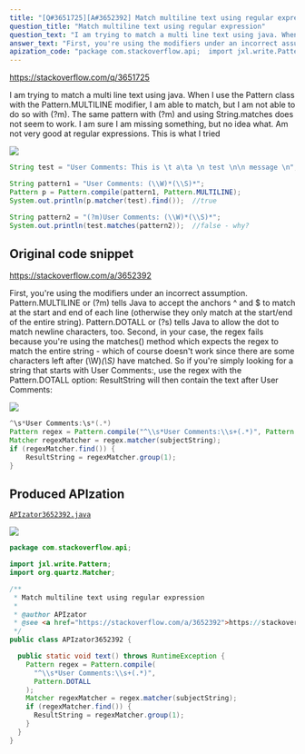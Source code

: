 ```yaml
---
title: "[Q#3651725][A#3652392] Match multiline text using regular expression"
question_title: "Match multiline text using regular expression"
question_text: "I am trying to match a multi line text using java. When I use the Pattern class with the Pattern.MULTILINE modifier, I am able to match, but I am not able to do so with (?m). The same pattern with (?m) and using String.matches does not seem to work. I am sure I am missing something, but no idea what. Am not very good at regular expressions. This is what I tried"
answer_text: "First, you're using the modifiers under an incorrect assumption. Pattern.MULTILINE or (?m) tells Java to accept the anchors ^ and $ to match at the start and end of each line (otherwise they only match at the start/end of the entire string). Pattern.DOTALL or (?s) tells Java to allow the dot to match newline characters, too. Second, in your case, the regex fails because you're using the matches() method which expects the regex to match the entire string - which of course doesn't work since there are some characters left after (\\\\W)*(\\\\S)* have matched. So if you're simply looking for a string that starts with User Comments:, use the regex with the Pattern.DOTALL option: ResultString will then contain the text after User Comments:"
apization_code: "package com.stackoverflow.api;  import jxl.write.Pattern; import org.quartz.Matcher;  /**  * Match multiline text using regular expression  *  * @author APIzator  * @see <a href=\"https://stackoverflow.com/a/3652392\">https://stackoverflow.com/a/3652392</a>  */ public class APIzator3652392 {    public static void text() throws RuntimeException {     Pattern regex = Pattern.compile(       \"^\\\\s*User Comments:\\\\s+(.*)\",       Pattern.DOTALL     );     Matcher regexMatcher = regex.matcher(subjectString);     if (regexMatcher.find()) {       ResultString = regexMatcher.group(1);     }   } }"
---
```


https://stackoverflow.com/q/3651725

I am trying to match a multi line text using java. When I use the Pattern class with the Pattern.MULTILINE modifier, I am able to match, but I am not able to do so with (?m).
The same pattern with (?m) and using String.matches does not seem to work.
I am sure I am missing something, but no idea what. Am not very good at regular expressions.
This is what I tried


<div class="code-logo"><img src="/stackoverflow.png" /></div>

```java
String test = "User Comments: This is \t a\ta \n test \n\n message \n";

String pattern1 = "User Comments: (\\W)*(\\S)*";
Pattern p = Pattern.compile(pattern1, Pattern.MULTILINE);
System.out.println(p.matcher(test).find());  //true

String pattern2 = "(?m)User Comments: (\\W)*(\\S)*";
System.out.println(test.matches(pattern2));  //false - why?
```


## Original code snippet

https://stackoverflow.com/a/3652392

First, you&#x27;re using the modifiers under an incorrect assumption.
Pattern.MULTILINE or (?m) tells Java to accept the anchors ^ and $ to match at the start and end of each line (otherwise they only match at the start/end of the entire string).
Pattern.DOTALL or (?s) tells Java to allow the dot to match newline characters, too.
Second, in your case, the regex fails because you&#x27;re using the matches() method which expects the regex to match the entire string - which of course doesn&#x27;t work since there are some characters left after (\\W)*(\\S)* have matched.
So if you&#x27;re simply looking for a string that starts with User Comments:, use the regex
with the Pattern.DOTALL option:
ResultString will then contain the text after User Comments:

<div class="code-logo"><img src="/stackoverflow.png" /></div>

```java
^\s*User Comments:\s*(.*)
Pattern regex = Pattern.compile("^\\s*User Comments:\\s+(.*)", Pattern.DOTALL);
Matcher regexMatcher = regex.matcher(subjectString);
if (regexMatcher.find()) {
    ResultString = regexMatcher.group(1);
}
```

## Produced APIzation

[`APIzator3652392.java`](https://github.com/pasqualesalza/apization-temp-data/raw/master/search/APIzator3652392.java)

<div class="code-logo"><img src="/apizator.png" /></div>

```java
package com.stackoverflow.api;

import jxl.write.Pattern;
import org.quartz.Matcher;

/**
 * Match multiline text using regular expression
 *
 * @author APIzator
 * @see <a href="https://stackoverflow.com/a/3652392">https://stackoverflow.com/a/3652392</a>
 */
public class APIzator3652392 {

  public static void text() throws RuntimeException {
    Pattern regex = Pattern.compile(
      "^\\s*User Comments:\\s+(.*)",
      Pattern.DOTALL
    );
    Matcher regexMatcher = regex.matcher(subjectString);
    if (regexMatcher.find()) {
      ResultString = regexMatcher.group(1);
    }
  }
}

```